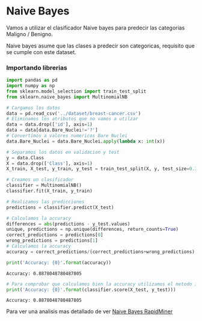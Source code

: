 
# Naive Bayes

Vamos a utilizar el clasificador Naive bayes para predecir las categorias Maligno / Benigno.

Naive bayes asume que las clases a predecir son categoricas, requisito que se cumple con este dataset.

### Importando librerias



```python
import pandas as pd
import numpy as np
from sklearn.model_selection import train_test_split
from sklearn.naive_bayes import MultinomialNB
```


```python
# Cargamos los datos
data = pd.read_csv('../dataset/breast-cancer.csv')
# Eliminamos los atributos que no vamos a utilzar
data = data.drop(['id'], axis=1)
data = data[data.Bare_Nuclei!='?']
# Convertimos a valores numericos Bare Nuclei
data.Bare_Nuclei = data.Bare_Nuclei.apply(lambda x: int(x))
```


```python
# Separamos los datos en validacion y test
y = data.Class
X = data.drop(['Class'], axis=1)
X_train, X_test, y_train, y_test = train_test_split(X, y, test_size=0.30, random_state=0)

# Creamos un clasificador
classifier = MultinomialNB()
classifier.fit(X_train, y_train)

# Realizamos las predicciones
predictions = classifier.predict(X_test)

# Calculamos la accuracy
differences = abs(predictions - y_test.values)
unique, predictions = np.unique(differences, return_counts=True)
correct_predictions = predictions[0]
wrong_predictions = predictions[1]
# Calculamos la accuracy
accuracy = correct_predictions/(correct_predictions+wrong_predictions)

print('Accuracy: {0}'.format(accuracy))
```

    Accuracy: 0.8878048780487805



```python
# Para comprobar que calculamos bien la accuracy utilizamos el metodo incorporado en sklearn
print('Accuracy: {0}'.format(classifier.score(X_test, y_test)))
```

    Accuracy: 0.8878048780487805


Para ver una analisis mas detallado de ver [Naive Bayes RapidMiner](./)
